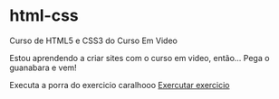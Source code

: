 # html-css
 Curso de HTML5 e CSS3 do Curso Em Video

Estou aprendendo a criar sites com o curso em video, então... Pega o guanabara e vem!

Executa a porra do exercicio caralhooo
<a href="https://victorlaus.github.io/html-css/Exercicios/ex001/index.html">Exercutar exercicio</a>
